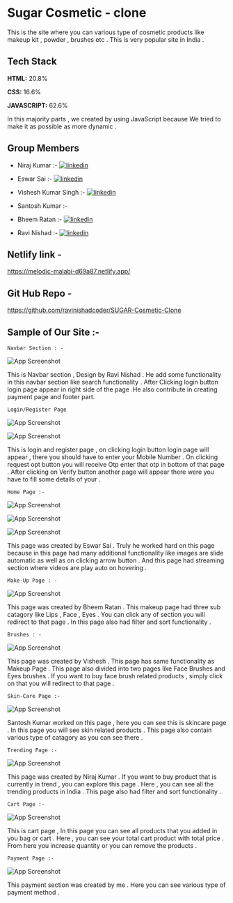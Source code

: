 
# Sugar Cosmetic - clone 

This is the site where you can various type of cosmetic products like makeup kit , powder , brushes etc . This is very popular site in India .



## Tech Stack

**HTML:** 20.8%

**CSS:** 16.6%

**JAVASCRIPT:** 62.6%

In this majority parts , we created by using JavaScript because We tried to make it as possible as more dynamic .



## Group Members

- Niraj Kumar :- [![linkedin](https://img.shields.io/badge/linkedin-0A66C2?style=for-the-badge&logo=linkedin&logoColor=white)]( https://www.linkedin.com/in/imniraj/)

- Eswar Sai :- [![linkedin](https://img.shields.io/badge/linkedin-0A66C2?style=for-the-badge&logo=linkedin&logoColor=white)]( https://www.linkedin.com/in/eswar-sai-bba5b0125/)

- Vishesh Kumar Singh :- [![linkedin](https://img.shields.io/badge/linkedin-0A66C2?style=for-the-badge&logo=linkedin&logoColor=white)]( https://www.linkedin.com/in/visheshsingh084/)

- Santosh Kumar :- 

- Bheem Ratan :- [![linkedin](https://img.shields.io/badge/linkedin-0A66C2?style=for-the-badge&logo=linkedin&logoColor=white)](  https://www.linkedin.com/in/bheem-ratan-a3961922b/)
- Ravi Nishad :- [![linkedin](https://img.shields.io/badge/linkedin-0A66C2?style=for-the-badge&logo=linkedin&logoColor=white)](https://www.linkedin.com/in/ravi-kumar-nishad-20543122a/)


## Netlify link - 
https://melodic-malabi-d69a87.netlify.app/

## Git Hub Repo - 
https://github.com/ravinishadcoder/SUGAR-Cosmetic-Clone

## Sample of Our Site :-

`Navbar Section : -`







![App Screenshot](https://miro.medium.com/max/875/1*phKqKlP9azLrSRQXvy3Wbw.png)

This is Navbar section , Design by Ravi Nishad . He add some functionality in this navbar section like search functionality . After Clicking login button login page appear in right side of the page .He also contribute in creating payment page and footer part.

`Login/Register Page `

![App Screenshot](https://miro.medium.com/max/875/1*-mq98tacDaXtECevpbatGA.png)


![App Screenshot](https://miro.medium.com/max/875/1*syiqeR9SK8Uto3gt3QgHLg.png)


This is login and register page , on clicking login button login page will appear , there you should have to enter your Mobile Number . On clicking request opt button you will receive Otp enter that otp in bottom of that page . After clicking on Verify button another page will appear there were you have to fill some details of your .


`Home Page :-`


![App Screenshot](https://miro.medium.com/max/875/1*hlS82wd5c456tMrR1SYSHA.png)


![App Screenshot](https://miro.medium.com/max/875/1*-b7A0jLwDpeZwZv3nldGUw.png)


![App Screenshot](https://miro.medium.com/max/875/1*vITprUMfuBjHyeM1Jh8o-w.png)


This page was created by Eswar Sai . Truly he worked hard on this page because in this page had many additional functionality like images are slide automatic as well as on clicking arrow button . And this page had streaming section where videos are play auto on hovering .


`Make-Up Page : -`


![App Screenshot](https://miro.medium.com/max/875/1*yZerCe_QinFsYctZr--bGw.png)


This page was created by Bheem Ratan . This makeup page had three sub catagory like Lips , Face , Eyes . You can click any of section you will redirect to that page . In this page also had filter and sort functionality .


`Brushes : -`

![App Screenshot](https://miro.medium.com/max/875/1*bX2HV_i0KLT1BCotL6kFPQ.png)


This page was created by Vishesh . This page has same functionality as Makeup Page . This page also divided into two pages like Face Brushes and Eyes brushes . If you want to buy face brush related products , simply click on that you will redirect to that page .


`Skin-Care Page :-`


![App Screenshot](https://miro.medium.com/max/875/1*AgwB3zxNJpclgOG2WUKvmQ.png)


Santosh Kumar worked on this page , here you can see this is skincare page . In this page you will see skin related products . This page also contain various type of catagory as you can see there .


`Trending Page :-`


![App Screenshot](https://miro.medium.com/max/875/1*_jwRfmPIsSmz4_NolSwoqQ.png)

This page was created by Niraj Kumar . If you want to buy product that is currently in trend , you can explore this page . Here , you can see all the trending products in India . This page also had filter and sort functionality .


`Cart Page :-`

![App Screenshot](https://miro.medium.com/max/875/1*m3HGZw9y8z9e6m5pyqpQPQ.png)

This is cart page , In this page you can see all products that you added in you bag or cart . Here , you can see your total cart product with total price . From here you increase quantity or you can remove the products .

`Payment Page :-`

![App Screenshot](https://miro.medium.com/max/875/1*1LWQvLaB3H9-XvbFHNoVKQ.png)

This payment section was created by me . Here you can see various type of payment method .











